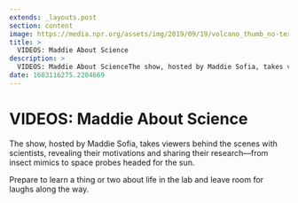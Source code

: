 ```yaml
--- 
extends: _layouts.post 
section: content 
image: https://media.npr.org/assets/img/2019/09/19/volcano_thumb_no-text_wide-89fa05991666df74231b063c41bfecef2190e11a.jpg?s=1400 
title: > 
  VIDEOS: Maddie About Science 
description: > 
  VIDEOS: Maddie About ScienceThe show, hosted by Maddie Sofia, takes viewers behind the scenes with scientists, revealing their motivations and sharing their research—from insect mimics to space probes headed for the sun.Prepare to learn a thing or two about life in the lab and leave room for laughs along the way. 
date: 1603116275.2204669 
--- 
```

<div><p class="storytitle">
      <h1>VIDEOS: Maddie About Science</h1>
   
   
   
</p><p id="jwPlayerList762093105">
         </p>
   
 
   <p>The show, hosted by Maddie Sofia, takes viewers behind the scenes with scientists, revealing their motivations and sharing their research&#8212;from insect mimics to space probes headed for the sun.</p>   <p>Prepare to learn a thing or two about life in the lab and leave room for laughs along the way.</p>
</div>